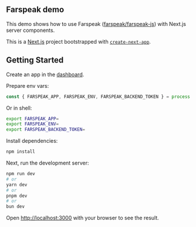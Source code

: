## Farspeak demo

This demo shows how to use Farspeak ([farspeak/farspeak-js](https://github.com/farspeak/farspeak-js)) with Next.js server components.

This is a [Next.js](https://nextjs.org/) project bootstrapped with [`create-next-app`](https://github.com/vercel/next.js/tree/canary/packages/create-next-app).

## Getting Started

Create an app in the [dashboard](https://dashboard.farspeak.ai).

Prepare env vars:

```js
const { FARSPEAK_APP, FARSPEAK_ENV, FARSPEAK_BACKEND_TOKEN } = process.env;
```

Or in shell:

```bash
export FARSPEAK_APP=
export FARSPEAK_ENV=
export FARSPEAK_BACKEND_TOKEN=
```

Install dependencies:

```bash
npm install
```

Next, run the development server:

```bash
npm run dev
# or
yarn dev
# or
pnpm dev
# or
bun dev
```

Open [http://localhost:3000](http://localhost:3000) with your browser to see the result.
